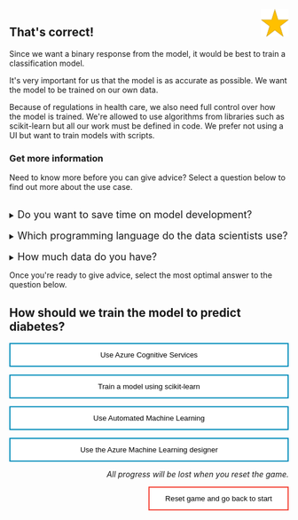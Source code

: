<style>
.button  {
  border: none;
  color: black;
  width: 100%;
  padding: 12px 28px;
  background-color: white;
  border: 2px solid #008CBA;
  transition-duration: 0.4s;
}
.button:hover  {
  background-color: #008CBA;
  color: white; 
  border: 2px solid #008CBA;
}
.resetbutton  {
  border: none;
  color: black;
  float: right;
  padding: 12px 28px;
  background-color: white;
  border: 2px solid #f44336;
  transition-duration: 0.4s;
}
.resetbutton:hover  {
  background-color: #f44336;
  color: white; 
  border: 2px solid #f44336;
}
</style>

<img style="float: right;width:50px;" src="../media/star.png">


## That's correct!

Since we want a binary response from the model, it would be best to train a classification model. 

It's very important for us that the model is as accurate as possible. We want the model to be trained on our own data. 

Because of regulations in health care, we also need full control over how the model is trained. We're allowed to use algorithms from libraries such as scikit-learn but all our work must be defined in code. We prefer not using a UI but want to train models with scripts.

### Get more information
Need to know more before you can give advice? Select a question below to find out more about the use case.

<br>
<details>
<summary><font size="+1">Do you want to save time on model development?</font></summary>
It may sound counterintuitive, but no... Time is not important, accuracy is. We know we need to create our own custom model. We want everything that is done to train the model to be documented. If someone requests to understand how the model is trained, we need to be able to answer to that.
</details>
<br>
<details>
<summary><font size="+1">Which programming language do the data scientists use?</font></summary>
The data scientists only work in Python. They work in Jupyter notebooks.
</details>

<br>
<details>
<summary><font size="+1">How much data do you have?</font></summary>
We'll initially test the idea with a small anonymized dataset of 10000 rows. The medical data we work with is privacy-sensitive so initial development should happen on the small dataset instead of the actual production dataset which the data scientists should not get access to.
</details>

Once you're ready to give advice, select the most optimal answer to the question below.

## How should we train the model to predict diabetes?

<button class="button" onclick="window.location.href='03B';">Use Azure Cognitive Services</button>

<button class="button" onclick="window.location.href='03A';">Train a model using scikit-learn</button>

<button class="button" onclick="window.location.href='03B';">Use Automated Machine Learning</button>

<button class="button" onclick="window.location.href='03B';">Use the Azure Machine Learning designer</button>

<p style="text-align:right;"><i>All progress will be lost when you reset the game.</i></p>

<button class="resetbutton" onclick="window.location.href='../../00-start-training';">Reset game and go back to start</button>


